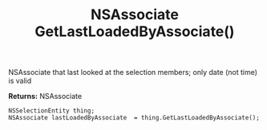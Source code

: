 ﻿---
uid: crmscript_ref_NSSelectionEntity_GetLastLoadedByAssociate
title: NSAssociate GetLastLoadedByAssociate()
intellisense: NSSelectionEntity.GetLastLoadedByAssociate
keywords: NSSelectionEntity, GetLastLoadedByAssociate
so.topic: reference
---

NSAssociate that last looked at the selection members; only date (not time) is valid

**Returns:** NSAssociate


```crmscript
NSSelectionEntity thing;
NSAssociate lastLoadedByAssociate  = thing.GetLastLoadedByAssociate();
```



